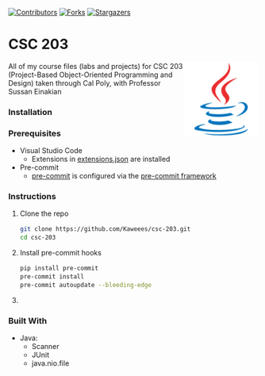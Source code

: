 [![Contributors][contributors-shield]][contributors-url]
[![Forks][forks-shield]][forks-url]
[![Stargazers][stars-shield]][stars-url]

# CSC 203

[<img src="assets/img/java-logo.png" align="right" width="150">](https://github.com/Kaweees/csc-203)

All of my course files (labs and projects) for CSC 203 (Project-Based Object-Oriented Programming and Design) taken through Cal Poly, with Professor Sussan Einakian

### Installation

### Prerequisites

- Visual Studio Code
  - Extensions in [extensions.json](.vscode/extensions.json) are installed
- Pre-commit
  - [pre-commit](https://pre-commit.com/#install) is configured via the [pre-commit framework](https://verdantfox.com/blog/view/how-to-use-git-pre-commit-hooks-the-hard-way-and-the-easy-way)

### Instructions

1. Clone the repo
   ```sh
   git clone https://github.com/Kaweees/csc-203.git
   cd csc-203
   ```
2. Install pre-commit hooks
   ```sh
   pip install pre-commit
   pre-commit install
   pre-commit autoupdate --bleeding-edge
   ```
3. 

### Built With
  - Java:
    - Scanner
    - JUnit
    - java.nio.file


[contributors-shield]: https://img.shields.io/github/contributors/Kaweees/csc-203.svg?style=for-the-badge
[contributors-url]: https://github.com/Kaweees/csc-203/graphs/contributors
[forks-shield]: https://img.shields.io/github/forks/Kaweees/csc-203.svg?style=for-the-badge
[forks-url]: https://github.com/Kaweees/csc-203/network/members
[stars-shield]: https://img.shields.io/github/stars/Kaweees/csc-203.svg?style=for-the-badge
[stars-url]: https://github.com/Kaweees/csc-203/stargazers